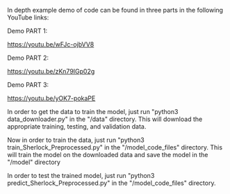 In depth example demo of code can be found in three parts in the following YouTube links:

Demo PART 1:

https://youtu.be/wFJc-ojbVV8

Demo PART 2:

https://youtu.be/zKn79IGp02g

Demo PART 3:

https://youtu.be/yOK7-pokaPE

In order to get the data to train the model, just run "python3 data_downloader.py" in the "/data" directory. This will download the appropriate training, testing, and validation data.

Now in order to train the data, just run "python3 train_Sherlock_Preprocessed.py" in the "/model_code_files" directory. This will train the model on the downloaded data and save the model in the "/model" directory

In order to test the trained model, just run "python3 predict_Sherlock_Preprocessed.py" in the "/model_code_files" directory.
